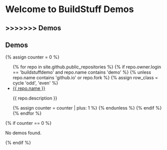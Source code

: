 # Welcome to BuildStuff Demos

## >>>>>>> Demos

<style>
.odd {
  background-color: #f9f9f9;
}

.even {
  background-color: #e0e0e0;
}
</style>

## Demos

{% assign counter = 0 %}

<ul>
{% for repo in site.github.public_repositories %}
  {% if repo.owner.login == 'buildstuffdemo' and repo.name contains 'demo' %}
    {% unless repo.name contains 'github.io' or repo.fork %}
      {% assign row_class = cycle 'odd', 'even' %}
      <li class="{{ row_class }}">
        <a href="https://buildstuffdemo.github.io/{{ repo.name }}">{{ repo.name }}</a>
        <p class="repo-description">{{ repo.description }}</p>
      </li>
      {% assign counter = counter | plus: 1 %}
    {% endunless %}
  {% endif %}
{% endfor %}
</ul>
{% if counter == 0 %}
  <p>No demos found.</p>
{% endif %}
